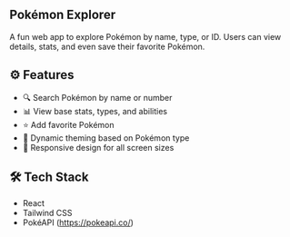## Pokémon Explorer
A fun web app to explore Pokémon by name, type, or ID. Users can view details, stats, and even save their favorite Pokémon.

## ⚙️ Features
- 🔍 Search Pokémon by name or number
- 📊 View base stats, types, and abilities
- ⭐ Add favorite Pokémon
- 🎨 Dynamic theming based on Pokémon type
- 🔄 Responsive design for all screen sizes

## 🛠️ Tech Stack
- React 
- Tailwind CSS
- PokéAPI (https://pokeapi.co/)
